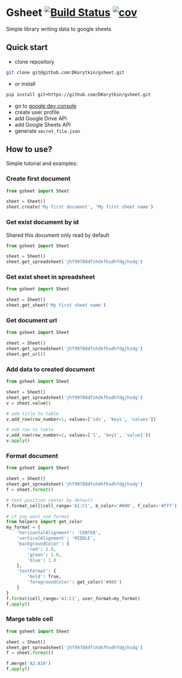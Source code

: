 # Gsheet [![Build Status](https://travis-ci.org/DKorytkin/gsheet.svg?branch=master)](https://travis-ci.org/DKorytkin/gsheet) [![cov](https://codecov.io/gh/DKorytkin/gsheet/branch/master/graph/badge.svg)](https://travis-ci.org/DKorytkin/gsheet)

Simple library writing data to google sheets


## Quick start 

- clone repository
```bash
git clone git@github.com:DKorytkin/gsheet.git
```
- or install 
```bash
pip install git+https://github.com/DKorytkin/gsheet.git
```
- go to [google dev console](https://console.developers.google.com/apis/)
- create user profile
- add Google Drive API
- add Google Sheets API
- generate `secret_file.json`

## How to use?
Simple tutorial and examples:

### Create first document
```python
from gsheet import Sheet

sheet = Sheet()
sheet.create('My first document', 'My first sheet name')

```

### Get exist document by id

Shared this document only read by default
```python
from gsheet import Sheet

sheet = Sheet()
sheet.get_spreadsheet('jhf99788dfshdkfhsdhfdgjhsdg')
```

### Get exist sheet in spreadsheet
```python
from gsheet import Sheet

sheet = Sheet()
sheet.get_sheet('My first sheet name')
```

### Get document url
```python
from gsheet import Sheet

sheet = Sheet()
sheet.get_spreadsheet('jhf99788dfshdkfhsdhfdgjhsdg')
sheet.get_url()
```

### Add data to created document
```python
from gsheet import Sheet

sheet = Sheet()
sheet.get_spreadsheet('jhf99788dfshdkfhsdhfdgjhsdg')
v = sheet.value()

# add title to table
v.add_row(row_number=1, values=['ids', 'keys', 'values'])

# add row to table
v.add_row(row_number=2, values=['1', 'key1', 'value1'])
v.apply()
```

### Format document
```python
from gsheet import Sheet

sheet = Sheet()
sheet.get_spreadsheet('jhf99788dfshdkfhsdhfdgjhsdg')
f = sheet.format()

# text position center by default
f.format_cell(cell_range='A1:C1', b_color='#000', f_color='#fff')

# if you want use format
from helpers import get_color
my_format = {
    'horizontalAlignment': 'CENTER',
    'verticalAlignment': 'MIDDLE',
    'backgroundColor': {
        'red': 1.0,
        'green': 1.0,
        'blue': 1.0
    },
    'textFormat': {
        'bold': True,
        'foregroundColor': get_color('#666')
    }
}
f.format(cell_range='A1:C1', user_format=my_format)
f.apply()
```

### Marge table cell
```python
from gsheet import Sheet

sheet = Sheet()
sheet.get_spreadsheet('jhf99788dfshdkfhsdhfdgjhsdg')
f = sheet.format()

f.merge('A2:A10')
f.apply()
```